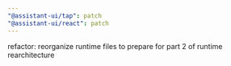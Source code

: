 ```yaml
---
"@assistant-ui/tap": patch
"@assistant-ui/react": patch
---
```


refactor: reorganize runtime files to prepare for part 2 of runtime rearchitecture
